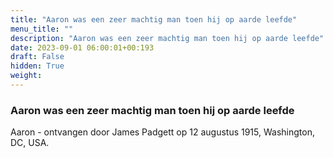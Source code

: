```yaml
---
title: "Aaron was een zeer machtig man toen hij op aarde leefde"
menu_title: ""
description: "Aaron was een zeer machtig man toen hij op aarde leefde"
date: 2023-09-01 06:00:01+00:193
draft: False
hidden: True
weight:
---
```

### Aaron was een zeer machtig man toen hij op aarde leefde

Aaron - ontvangen door James Padgett op 12 augustus 1915, Washington, DC, USA.
